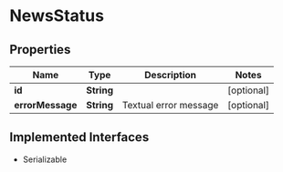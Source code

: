 

# NewsStatus


## Properties

Name | Type | Description | Notes
------------ | ------------- | ------------- | -------------
**id** | **String** |  |  [optional]
**errorMessage** | **String** | Textual error message |  [optional]


## Implemented Interfaces

* Serializable


